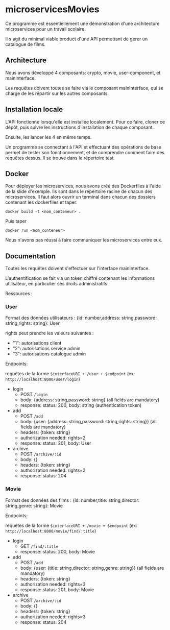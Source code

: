 # microservicesMovies

Ce programme est essentiellement une démonstration d'une architecture microservices pour un travail scolaire.

Il s'agit du minimal viable product d'une API permettant de gérer un catalogue de films.

## Architecture

Nous avons développé 4 composants: crypto, movie, user-component, et mainInterface.

Les requêtes doivent toutes se faire via le composant mainInterface, qui se charge de les répartir sur les autres composants.

## Installation locale

L'API fonctionne lorsqu'elle est installée localement. Pour ce faire, cloner ce dépôt, puis suivre les instructions d'installation de chaque composant.

Ensuite, les lancer les 4 en même temps.

Un programme se connectant à l'API et effectuant des opérations de base permet de tester son fonctionnement, et de comprendre comment faire des requêtes dessus. Il se trouve dans le répertoire test.

## Docker

Pour déployer les microservices, nous avons créé des Dockerfiles à l'aide de la slide d'exemple. Ils sont dans le répertoire racine de chacun des microservices.
Il faut alors ouvrir un terminal dans chacun des dossiers contenant les dockerfiles et taper:

`docker build -t <nom_conteneur> .`

Puis taper

`docker run <nom_conteneur>`

Nous n'avons pas réussi à faire communiquer les microservices entre eux.

## Documentation

Toutes les requêtes doivent s'effectuer sur l'interface mainInterface.

L'authentification se fait via un token chiffré contenant les informations utilisateur, en particulier ses droits administratifs.

Ressources :

### User

Format des données utilisateurs : {id: number,address: string,password: string,rights: string}: User

rights peut prendre les valeurs suivantes :
- "1": autorisations client
- "2": autorisations service admin
- "3": autorisations catalogue admin

Endpoints:

requêtes de la forme `$interfaceURI + /user + $endpoint` (ex: `http://localhost:8000/user/login`)

- login
  - POST `/login`
  - body: {address: string,password: string} (all fields are mandatory)
  - response: status: 200, body: string (authentication token)
- add
  - POST `/add`
  - body: {user: {address: string,password: string,rights: string}} (all fields are mandatory)
  - headers: {token: string}
  - authorization needed: rights=2
  - response: status: 201, body: User
- archive
  - POST `/archive/:id`
  - body: {}
  - headers: {token: string}
  - authorization needed: rights=2
  - response: status: 204

### Movie

Format des données des films : {id: number,title: string,director: string,genre: string}: Movie

Endpoints:

requêtes de la forme `$interfaceURI + /movie + $endpoint` (ex: `http://localhost:8000/movie/find/:title`)

- login
  - GET `/find/:title`
  - response: status: 200, body: Movie
- add
  - POST `/add`
  - body: {user: {title: string,director: string,genre: string}} (all fields are mandatory)
  - headers: {token: string}
  - authorization needed: rights=3
  - response: status: 201, body: Movie
- archive
  - POST `/archive/:id`
  - body: {}
  - headers: {token: string}
  - authorization needed: rights=3
  - response: status: 204
